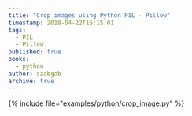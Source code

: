 ```yaml
---
title: "Crop images using Python PIL - Pillow"
timestamp: 2019-04-22T15:15:01
tags:
  - PIL
  - Pillow
published: true
books:
  - python
author: szabgab
archive: true
---
```




{% include file="examples/python/crop_image.py" %}

